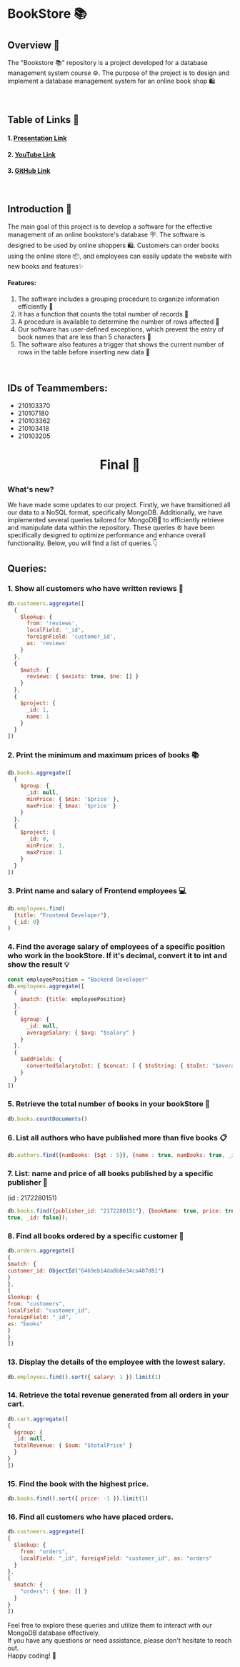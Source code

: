 # BookStore 📚

## Overview 📙

The "Bookstore 📚" repository is a project developed for a database management system course ⚙️. The purpose of the project is to design and implement a database management system for an online book shop 🛍️

<br>

## Table of Links 📄
#### 1. <a href="https://docs.google.com/presentation/d/10Zp-Qr_TWKR9FG4UQcXwb0Lfp0XqOSTvhHAa7u5Cyjg/edit#slide=id.p">Presentation Link</a>
#### 2. <a href="https://youtu.be/T44gVQuIYC8">YouTube Link</a>
#### 3. <a href="https://github.com/Shyngys001/BookStore-Management-System">GitHub Link</a>

<br>

## Introduction 📝

The main goal of this project is to develop a software for the effective management of an online bookstore's database 🪧. The software is designed to be used by online shoppers 🛍️. Customers can order books using the online store 📦, and employees can easily update the website with new books and features✨

#### Features:
1. The software includes a grouping procedure to organize information efficiently 👾
2. It has a function that counts the total number of records 🤖
3. A procedure is available to determine the number of rows affected 🔖
4. Our software has user-defined exceptions, which prevent the entry of book names that are less than 5 characters 👻
5. The software also features a trigger that shows the current number of rows in the table before inserting new data 📍
<br>

## IDs of Teammembers:
* 210103370
* 210107180
* 210103362
* 210103418
* 210103205

# <p align="center">Final 📑</p>

### What's new?
We have made some updates to our project. Firstly, we have transitioned all our data to a NoSQL format, specifically MongoDB. Additionally, we have implemented several queries tailored for MongoDB🍃 to efficiently retrieve and manipulate data within the repository. These queries ⚙️ have been specifically designed to optimize performance and enhance overall functionality. Below, you will find a list of queries.👇

## Queries:
### 1. Show all customers who have written reviews 📇
```js
db.customers.aggregate([
  {
    $lookup: {
      from: 'reviews',
      localField: '_id',
      foreignField: 'customer_id',
      as: 'reviews'
    }
  },
  {
    $match: {
      reviews: { $exists: true, $ne: [] }
    }
  },
  {
    $project: {
      _id: 1,
      name: 1
    }
  }
])

```

### 2. Print the minimum and maximum prices of books 📚
```js
db.books.aggregate([
  {
    $group: {
      _id: null,
      minPrice: { $min: '$price' },
      maxPrice: { $max: '$price' }
    }
  },
  {
    $project: {
      _id: 0,
      minPrice: 1,
      maxPrice: 1
    }
  }
])
```

### 3. Print name and salary of Frontend employees 💻
```js
db.employees.find(
  {title: "Frontend Developer"}, 
  {_id: 0}
)
```

### 4. Find the average salary of employees of a specific position who work in the bookStore. If it's decimal, convert it to int and show the result 💡
```js
const employeePosition = "Backend Developer"
db.employees.aggregate([
  {
    $match: {title: employeePosition}
  },
  {
    $group: {
      _id: null,
      averageSalary: { $avg: "$salary" }
    }
  },
  { 
    $addFields: { 
      convertedSalarytoInt: { $concat: [ { $toString: { $toInt: "$averageSalary" }}, " $"] }
    } 
  }
])
```

### 5. Retrieve the total number of books in your bookStore 📒
```js
db.books.countDocuments()
```

### 6. List all authors who have published more than five books 📋
```js
db.authors.find({numBooks: {$gt : 5}}, {name : true, numBooks: true, _id: false})
```

### 7. List: name and price of all books published by a specific publisher 📃
(id : 2172280151)
```js
db.books.find({publisher_id: "2172280151"}, {bookName: true, price: true, publisher_id:
true, _id: false});
```

### 8. Find all books ordered by a specific customer 📜 
```js
db.orders.aggregate([
{
$match: {
customer_id: ObjectId("6469eb14da0b8e34ca487d81")
}
},
{
$lookup: {
from: "customers",
localField: "customer_id",
foreignField: "_id",
as: "books"
}
}
])
```


### 13. Display the details of the employee with the lowest salary.
```js
db.employees.find().sort({ salary: 1 }).limit(1)
```

### 14. Retrieve the total revenue generated from all orders in your cart.
```js
db.cart.aggregate([
{
  $group: {
  _id: null,
  totalRevenue: { $sum: "$totalPrice" }
  } 
}
])
```

### 15. Find the book with the highest price.
```js
db.books.find().sort({ price: -1 }).limit(1)
```

### 16. Find all customers who have placed orders.
```js
db.customers.aggregate([ 
{
  $lookup: {
    from: "orders",
    localField: "_id", foreignField: "customer_id", as: "orders"
  } 
},
{
  $match: {
    "orders": { $ne: [] } 
  }
} 
])
```



Feel free to explore these queries and utilize them to interact with our MongoDB database effectively.<br>
If you have any questions or need assistance, please don't hesitate to reach out.<br>
Happy coding! 🤗
